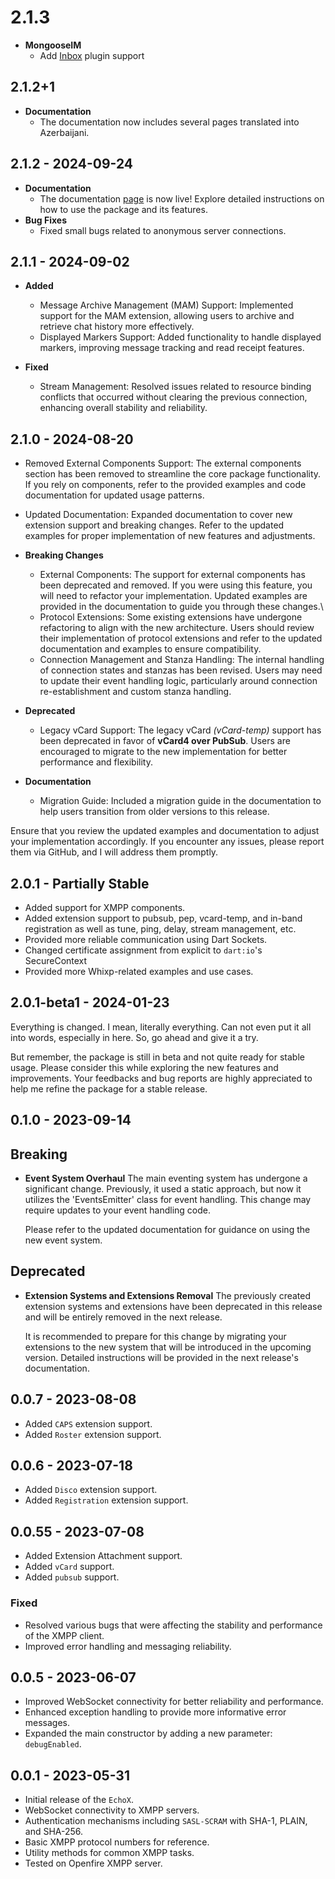# 2.1.3

- **MongooseIM**
  - Add [Inbox](https://esl.github.io/MongooseDocs/latest/open-extensions/inbox/) plugin support

## 2.1.2+1

- **Documentation**
  - The documentation now includes several pages translated into Azerbaijani.

## 2.1.2 - 2024-09-24

- **Documentation**
  - The documentation [page](https://whixp.dosy.app/) is now live! Explore detailed instructions on how to use the package and its features.
- **Bug Fixes**
  - Fixed small bugs related to anonymous server connections.

## 2.1.1 - 2024-09-02

- **Added**

  - Message Archive Management (MAM) Support: Implemented support for the MAM extension, allowing users to archive and retrieve chat history more effectively.
  - Displayed Markers Support: Added functionality to handle displayed markers, improving message tracking and read receipt features.

- **Fixed**
  - Stream Management: Resolved issues related to resource binding conflicts that occurred without clearing the previous connection, enhancing overall stability and reliability.

## 2.1.0 - 2024-08-20

- Removed External Components Support: The external components section has been removed to streamline the core package functionality. If you rely on components, refer to the provided examples and code documentation for updated usage patterns.
- Updated Documentation: Expanded documentation to cover new extension support and breaking changes. Refer to the updated examples for proper implementation of new features and adjustments.

- **Breaking Changes**

  - External Components: The support for external components has been deprecated and removed. If you were using this feature, you will need to refactor your implementation. Updated examples are provided in the documentation to guide you through these changes.\
  - Protocol Extensions: Some existing extensions have undergone refactoring to align with the new architecture. Users should review their implementation of protocol extensions and refer to the updated documentation and examples to ensure compatibility.
  - Connection Management and Stanza Handling: The internal handling of connection states and stanzas has been revised. Users may need to update their event handling logic, particularly around connection re-establishment and custom stanza handling.

- **Deprecated**

  - Legacy vCard Support: The legacy vCard _(vCard-temp)_ support has been deprecated in favor of **vCard4 over PubSub**. Users are encouraged to migrate to the new implementation for better performance and flexibility.

- **Documentation**
  - Migration Guide: Included a migration guide in the documentation to help users transition from older versions to this release.

Ensure that you review the updated examples and documentation to adjust your implementation accordingly. If you encounter any issues, please report them via GitHub, and I will address them promptly.

## 2.0.1 - Partially Stable

- Added support for XMPP components.
- Added extension support to pubsub, pep, vcard-temp, and in-band registration as well as tune, ping, delay, stream management, etc.
- Provided more reliable communication using Dart Sockets.
- Changed certificate assignment from explicit to `dart:io`'s SecureContext
- Provided more Whixp-related examples and use cases.

## 2.0.1-beta1 - 2024-01-23

Everything is changed. I mean, literally everything. Can not even put it all into words, especially in here. So, go ahead and give it a try.

But remember, the package is still in beta and not quite ready for stable usage. Please consider this while exploring the new features and improvements. Your feedbacks and bug reports are highly appreciated to help me refine the package for a stable release.

## 0.1.0 - 2023-09-14

## Breaking

- **Event System Overhaul**
  The main eventing system has undergone a significant change. Previously, it used a static approach, but now it utilizes the 'EventsEmitter' class for event handling. This change may require updates to your event handling code.

  Please refer to the updated documentation for guidance on using the new event system.

## Deprecated

- **Extension Systems and Extensions Removal**
  The previously created extension systems and extensions have been deprecated in this release and will be entirely removed in the next release.

  It is recommended to prepare for this change by migrating your extensions to the new system that will be introduced in the upcoming version. Detailed instructions will be provided in the next release's documentation.

## 0.0.7 - 2023-08-08

- Added `CAPS` extension support.
- Added `Roster` extension support.

## 0.0.6 - 2023-07-18

- Added `Disco` extension support.
- Added `Registration` extension support.

## 0.0.55 - 2023-07-08

- Added Extension Attachment support.
- Added `vCard` support.
- Added `pubsub` support.

### Fixed

- Resolved various bugs that were affecting the stability and performance of the XMPP client.
- Improved error handling and messaging reliability.

## 0.0.5 - 2023-06-07

- Improved WebSocket connectivity for better reliability and performance.
- Enhanced exception handling to provide more informative error messages.
- Expanded the main constructor by adding a new parameter: `debugEnabled`.

## 0.0.1 - 2023-05-31

- Initial release of the `EchoX`.
- WebSocket connectivity to XMPP servers.
- Authentication mechanisms including `SASL-SCRAM` with SHA-1, PLAIN, and SHA-256.
- Basic XMPP protocol numbers for reference.
- Utility methods for common XMPP tasks.
- Tested on Openfire XMPP server.
